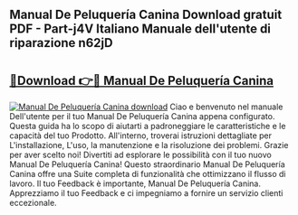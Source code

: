 ## Manual De Peluquería Canina Download gratuit PDF - Part-j4V Italiano Manuale dell'utente di riparazione n62jD

# <h2><a href="http://dfehhd.blite.top/?on=Manual+De+Peluquer%c3%ada+Canina">🔗Download 👉🔴 Manual De Peluquería Canina</a></h2>

[![Manual De Peluquería Canina download](https://i.imgur.com/lujVjoI.png)](http://dfehhd.blite.top/?on=Manual+De+Peluquer%c3%ada+Canina)
Ciao e benvenuto nel manuale Dell'utente per il tuo Manual De Peluquería Canina appena configurato. Questa guida ha lo scopo di aiutarti a padroneggiare le caratteristiche e le capacità del tuo Prodotto. All'interno, troverai istruzioni dettagliate per L'installazione, L'uso, la manutenzione e la risoluzione dei problemi. Grazie per aver scelto noi! Divertiti ad esplorare le possibilità con il tuo nuovo Manual De Peluquería Canina! Questo straordinario Manual De Peluquería Canina offre una Suite completa di funzionalità che ottimizzano il flusso di lavoro. Il tuo Feedback è importante, Manual De Peluquería Canina. Apprezziamo il tuo Feedback e ci impegniamo a fornire un servizio clienti eccezionale.
